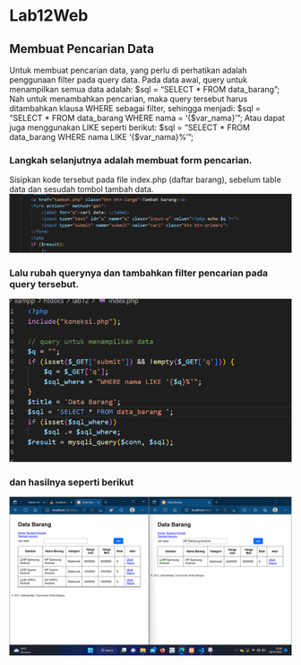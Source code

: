 # Lab12Web


## Membuat Pencarian Data

Untuk membuat pencarian data, yang perlu di perhatikan adalah penggunaan filter pada query data. Pada data awal, query untuk menampilkan semua data adalah:
$sql = “SELECT * FROM data_barang”;
Nah untuk menambahkan pencarian, maka query tersebut harus ditambahkan klausa WHERE sebagai filter, sehingga menjadi:
$sql = “SELECT * FROM data_barang WHERE nama = ‘{$var_nama}’”;
Atau dapat juga menggunakan LIKE seperti berikut:
$sql = “SELECT * FROM data_barang WHERE nama LIKE ‘{$var_nama}%’”;

### Langkah selanjutnya adalah membuat form pencarian.
Sisipkan kode tersebut pada file index.php (daftar barang), sebelum table data dan sesudah tombol
tambah data.
![gambar 1](ss/1.png)

### Lalu rubah querynya dan tambahkan filter pencarian pada query tersebut.
![gambar 2](ss/2.png)

### dan hasilnya seperti berikut
![gambar 3](ss/3.png)

